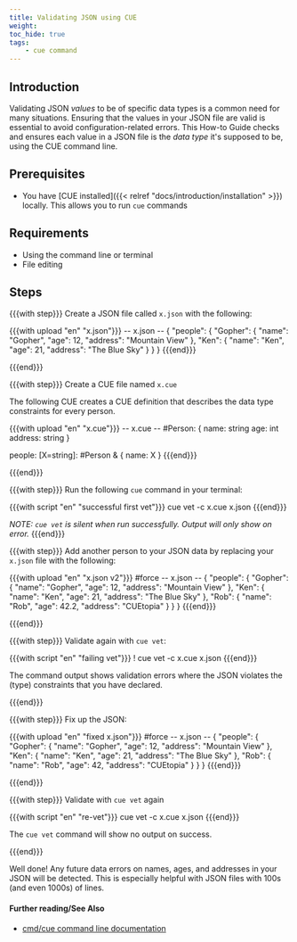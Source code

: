 ```yaml
---
title: Validating JSON using CUE
weight:
toc_hide: true
tags:
    - cue command
---
```


## Introduction

Validating JSON _values_ to be of specific data types is a common need for many
situations. Ensuring that the values in your JSON file are valid is essential
to avoid configuration-related errors. This How-to Guide checks and ensures
each value in a JSON file is the _data type_ it's supposed to be, using the CUE
command line.

## Prerequisites

-   You have [CUE installed]({{< relref "docs/introduction/installation" >}})
    locally. This allows you to run `cue` commands

## Requirements

-   Using the command line or terminal
-   File editing

## Steps

{{{with step}}}
Create a JSON file called `x.json` with the following:

{{{with upload "en" "x.json"}}}
-- x.json --
{
    "people": {
        "Gopher": {
            "name": "Gopher",
            "age": 12,
            "address": "Mountain View"
        },
        "Ken": {
            "name": "Ken",
            "age": 21,
            "address": "The Blue Sky"
        }
    }
}
{{{end}}}

{{{end}}}


{{{with step}}}
Create a CUE file named `x.cue`

The following CUE creates a CUE definition that describes the data type
constraints for every person.

{{{with upload "en" "x.cue"}}}
-- x.cue --
#Person: {
	name:    string
	age:     int
	address: string
}

people: [X=string]: #Person & {
	name: X
}
{{{end}}}

{{{end}}}

{{{with step}}}
Run the following `cue` command in your terminal:

{{{with script "en" "successful first vet"}}}
cue vet -c x.cue x.json
{{{end}}}

_NOTE: `cue vet` is silent when run successfully. Output will only show on error._
{{{end}}}

{{{with step}}}
Add another person to your JSON data by replacing your `x.json` file with the
following:

{{{with upload "en" "x.json v2"}}}
#force
-- x.json --
{
    "people": {
        "Gopher": {
            "name": "Gopher",
            "age": 12,
            "address": "Mountain View"
        },
        "Ken": {
            "name": "Ken",
            "age": 21,
            "address": "The Blue Sky"
        },
        "Rob": {
            "name": "Rob",
            "age": 42.2,
            "address": "CUEtopia"
        }
    }
}
{{{end}}}

{{{end}}}

{{{with step}}}
Validate again with `cue vet`:

{{{with script "en" "failing vet"}}}
! cue vet -c x.cue x.json
{{{end}}}

The command output shows validation errors where the JSON violates
the (type) constraints that you have declared.

{{{end}}}

{{{with step}}}
Fix up the JSON:

{{{with upload "en" "fixed x.json"}}}
#force
-- x.json --
{
    "people": {
        "Gopher": {
            "name": "Gopher",
            "age": 12,
            "address": "Mountain View"
        },
        "Ken": {
            "name": "Ken",
            "age": 21,
            "address": "The Blue Sky"
        },
        "Rob": {
            "name": "Rob",
            "age": 42,
            "address": "CUEtopia"
        }
    }
}
{{{end}}}

{{{end}}}

{{{with step}}}
Validate with `cue vet` again

{{{with script "en" "re-vet"}}}
cue vet -c x.cue x.json
{{{end}}}

The `cue vet` command will show no output on success.

{{{end}}}

Well done! Any future data errors on names, ages, and addresses in your JSON
will be detected. This is especially helpful with JSON files with 100s (and
even 1000s) of lines.

#### Further reading/See Also

-   [cmd/cue command line documentation](https://cue.googlesource.com/cue/+/refs/tags/v0.2.0/doc/cmd/cue.md)
